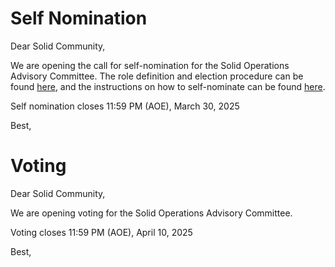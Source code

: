 # Self Nomination

Dear Solid Community,

We are opening the call for self-nomination for the Solid Operations Advisory Committee. The role definition and election procedure can be found [here](https://github.com/solid/odi-governance/blob/main/README.md#solid-operations-advisory-group-formerly-solid-team), and the instructions on how to self-nominate can be found [here](https://github.com/solid/odi-governance/blob/main/operations-advisory-committee/03-2025-nominations.md#solid-operations-advisory-committee---march-2025---self-nominations).

Self nomination closes 11:59 PM (AOE), March 30, 2025

Best,

# Voting

Dear Solid Community,

We are opening voting for the Solid Operations Advisory Committee.

Voting closes 11:59 PM (AOE), April 10, 2025

Best,
